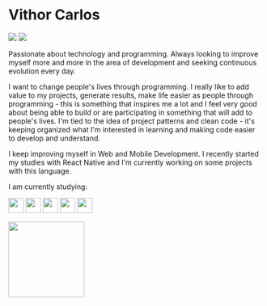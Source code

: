 # Vithor Carlos

<div>
<a href = "mailto:vithor.carlos3@gmail.com"><img src="https://img.shields.io/badge/vithor.carlos3@gmail.com-D14836?style=for-the-badge&logo=gmail&logoColor=white" target="_blank"></a>
<a href="https://www.linkedin.com/in/vithor-carlos-ba9b91165/" target="_blank"><img src="https://img.shields.io/badge/-LinkedIn-%230077B5?style=for-the-badge&logo=linkedin&logoColor=white" target="_blank"></a>   
</div>

Passionate about technology and programming. Always looking to improve myself more and more in the area of development and seeking continuous evolution every day.

I want to change people's lives through programming. I really like to add value to my projects, generate results, make life easier as people through programming - this is something that inspires me a lot and I feel very good about being able to build or are participating in something that will add to people's lives.
I'm tied to the idea of project patterns and clean code - it's keeping organized what I'm interested in learning and making code easier to develop and understand.

I keep improving myself in Web and Mobile Development.
I recently started my studies with React Native and I'm currently working on some projects with this language.

I am currently studying:

<img src="https://cdn.jsdelivr.net/gh/devicons/devicon/icons/react/react-original-wordmark.svg" width="30" height="30"/>  <img src="https://cdn.jsdelivr.net/gh/devicons/devicon/icons/javascript/javascript-original.svg" width="30" height="30"/>  <img src="https://cdn.jsdelivr.net/gh/devicons/devicon/icons/nodejs/nodejs-plain-wordmark.svg" width="30" height="30"/>  <img src="https://cdn.jsdelivr.net/gh/devicons/devicon/icons/html5/html5-original-wordmark.svg" width="30" height="30"/> <img src="https://cdn.jsdelivr.net/gh/devicons/devicon/icons/css3/css3-original-wordmark.svg" width="30" height="30"/> 

<div>
<a href="https://github.com/VithorCarlos">
<img height="150em" src="https://github-readme-stats.vercel.app/api?username=VithorCarlos&show_icons=true&theme=tokyonight&include_all_commits=true&count_private=true"/>
</div>









